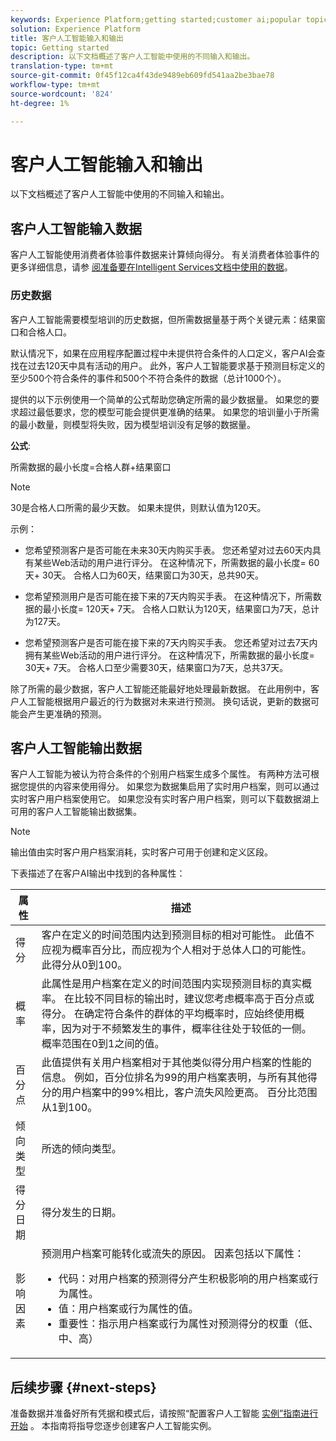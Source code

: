 ```yaml
---
keywords: Experience Platform;getting started;customer ai;popular topics;customer ai input;customer ai output
solution: Experience Platform
title: 客户人工智能输入和输出
topic: Getting started
description: 以下文档概述了客户人工智能中使用的不同输入和输出。
translation-type: tm+mt
source-git-commit: 0f45f12ca4f43de9489eb609fd541aa2be3bae78
workflow-type: tm+mt
source-wordcount: '824'
ht-degree: 1%

---
```



# 客户人工智能输入和输出

以下文档概述了客户人工智能中使用的不同输入和输出。

## 客户人工智能输入数据

客户人工智能使用消费者体验事件数据来计算倾向得分。 有关消费者体验事件的更多详细信息，请参 [阅准备要在Intelligent Services文档中使用的数据](../data-preparation.md)。

### 历史数据

客户人工智能需要模型培训的历史数据，但所需数据量基于两个关键元素：结果窗口和合格人口。

默认情况下，如果在应用程序配置过程中未提供符合条件的人口定义，客户AI会查找在过去120天中具有活动的用户。 此外，客户人工智能要求基于预测目标定义的至少500个符合条件的事件和500个不符合条件的数据（总计1000个）。

提供的以下示例使用一个简单的公式帮助您确定所需的最少数据量。 如果您的要求超过最低要求，您的模型可能会提供更准确的结果。 如果您的培训量小于所需的最小数量，则模型将失败，因为模型培训没有足够的数据量。

**公式**:

所需数据的最小长度=合格人群+结果窗口

>[!NOTE]
>
> 30是合格人口所需的最少天数。 如果未提供，则默认值为120天。

示例：

- 您希望预测客户是否可能在未来30天内购买手表。 您还希望对过去60天内具有某些Web活动的用户进行评分。 在这种情况下，所需数据的最小长度= 60天+ 30天。 合格人口为60天，结果窗口为30天，总共90天。

- 您希望预测用户是否可能在接下来的7天内购买手表。 在这种情况下，所需数据的最小长度= 120天+ 7天。 合格人口默认为120天，结果窗口为7天，总计为127天。

- 您希望预测客户是否可能在接下来的7天内购买手表。 您还希望对过去7天内拥有某些Web活动的用户进行评分。 在这种情况下，所需数据的最小长度= 30天+ 7天。 合格人口至少需要30天，结果窗口为7天，总共37天。

除了所需的最少数据，客户人工智能还能最好地处理最新数据。 在此用例中，客户人工智能根据用户最近的行为数据对未来进行预测。 换句话说，更新的数据可能会产生更准确的预测。

## 客户人工智能输出数据

客户人工智能为被认为符合条件的个别用户档案生成多个属性。 有两种方法可根据您提供的内容来使用得分。 如果您为数据集启用了实时用户档案，则可以通过实时客户用户档案使用它。 如果您没有实时客户用户档案，则可以下载数据湖上可用的客户人工智能输出数据集。

>[!NOTE]
>
>输出值由实时客户用户档案消耗，实时客户可用于创建和定义区段。

下表描述了在客户AI输出中找到的各种属性：

| 属性 | 描述 |
| ----- | ----------- |
| 得分 | 客户在定义的时间范围内达到预测目标的相对可能性。 此值不应视为概率百分比，而应视为个人相对于总体人口的可能性。 此得分从0到100。 |
| 概率 | 此属性是用户档案在定义的时间范围内实现预测目标的真实概率。 在比较不同目标的输出时，建议您考虑概率高于百分点或得分。 在确定符合条件的群体的平均概率时，应始终使用概率，因为对于不频繁发生的事件，概率往往处于较低的一侧。 概率范围在0到1之间的值。 |
| 百分点 | 此值提供有关用户档案相对于其他类似得分用户档案的性能的信息。 例如，百分位排名为99的用户档案表明，与所有其他得分的用户档案中的99%相比，客户流失风险更高。 百分比范围从1到100。 |
| 倾向类型 | 所选的倾向类型。 |
| 得分日期 | 得分发生的日期。 |
| 影响因素 | 预测用户档案可能转化或流失的原因。 因素包括以下属性：<ul><li>代码：对用户档案的预测得分产生积极影响的用户档案或行为属性。 </li><li>值：用户档案或行为属性的值。</li><li>重要性：指示用户档案或行为属性对预测得分的权重（低、中、高）</li></ul> |

## 后续步骤 {#next-steps}

准备数据并准备好所有凭据和模式后，请按照“配置客户人工智能 [实例”指南进行开始](./user-guide/configure.md) 。 本指南将指导您逐步创建客户人工智能实例。